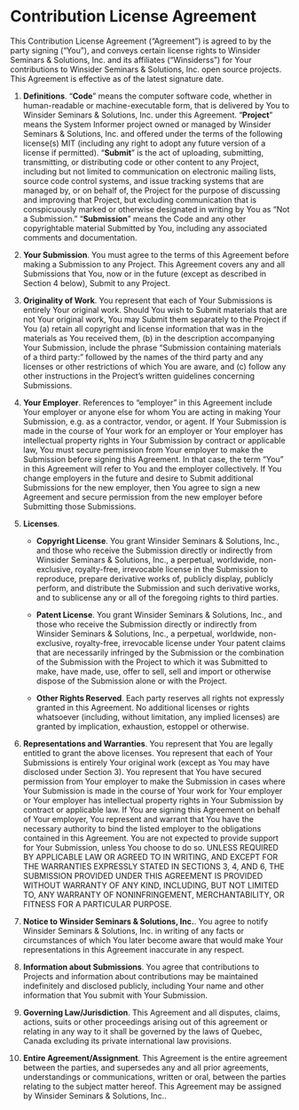 # Contribution License Agreement

This Contribution License Agreement (“Agreement”) is agreed to by the party signing (“You”), 
and conveys certain license rights to Winsider Seminars & Solutions, Inc. and its affiliates 
(“Winsiderss”) for Your contributions to Winsider Seminars & Solutions, Inc. open source projects. 
This Agreement is effective as of the latest signature date.

1. **Definitions**. “**Code**” means the computer software code, whether in human-readable or
machine-executable form, that is delivered by You to Winsider Seminars & Solutions, Inc. under 
this Agreement. “**Project**” means the System Informer project owned or managed by Winsider 
Seminars & Solutions, Inc. and offered under the terms of the following license(s) MIT (including 
any right to adopt any future version of a license if permitted). “**Submit**” is the act of 
uploading, submitting, transmitting, or distributing code or other content to any Project, 
including but not limited to communication on electronic mailing lists, source code control 
systems, and issue tracking systems that are managed by, or on behalf of, the Project for the 
purpose of discussing and improving that Project, but excluding communication that is conspicuously 
marked or otherwise designated in writing by You as “Not a Submission.” “**Submission**” means the 
Code and any other copyrightable material Submitted by You, including any associated comments and 
documentation.

2. **Your Submission**. You must agree to the terms of this Agreement before making a Submission
to any Project. This Agreement covers any and all Submissions that You, now or in the future
(except as described in Section 4 below), Submit to any Project.

3. **Originality of Work**. You represent that each of Your Submissions is entirely Your original 
work. Should You wish to Submit materials that are not Your original work, You may Submit them 
separately to the Project if You (a) retain all copyright and license information that was in the 
materials as You received them, (b) in the description accompanying Your Submission, include the 
phrase “Submission containing materials of a third party:” followed by the names of the third 
party and any licenses or other restrictions of which You are aware, and (c) follow any other 
instructions in the Project’s written guidelines concerning Submissions.

4. **Your Employer**. References to “employer” in this Agreement include Your employer or anyone 
else for whom You are acting in making Your Submission, e.g. as a contractor, vendor, or agent. 
If Your Submission is made in the course of Your work for an employer or Your employer has 
intellectual property rights in Your Submission by contract or applicable law, You must secure 
permission from Your employer to make the Submission before signing this Agreement. In that case, 
the term “You” in this Agreement will refer to You and the employer collectively. If You change 
employers in the future and desire to Submit additional Submissions for the new employer, then 
You agree to sign a new Agreement and secure permission from the new employer before Submitting 
those Submissions.

5. **Licenses**.

    - **Copyright License**. You grant Winsider Seminars & Solutions, Inc., and those who receive 
    the Submission directly or indirectly from Winsider Seminars & Solutions, Inc., a perpetual, 
    worldwide, non-exclusive, royalty-free, irrevocable license in the Submission to reproduce, 
    prepare derivative works of, publicly display, publicly perform, and distribute the Submission 
    and such derivative works, and to sublicense any or all of the foregoing rights to third parties.

    - **Patent License**. You grant Winsider Seminars & Solutions, Inc., and those who receive the 
    Submission directly or indirectly from Winsider Seminars & Solutions, Inc., a perpetual, 
    worldwide, non-exclusive, royalty-free, irrevocable license under Your patent claims that are 
    necessarily infringed by the Submission or the combination of the Submission with the Project 
    to which it was Submitted to make, have made, use, offer to sell, sell and import or otherwise 
    dispose of the Submission alone or with the Project.

    - **Other Rights Reserved**. Each party reserves all rights not expressly granted in this
    Agreement. No additional licenses or rights whatsoever (including, without limitation, any
    implied licenses) are granted by implication, exhaustion, estoppel or otherwise.
    
6. **Representations and Warranties**. You represent that You are legally entitled to grant the 
above licenses. You represent that each of Your Submissions is entirely Your original work (except
as You may have disclosed under Section 3). You represent that You have secured permission from 
Your employer to make the Submission in cases where Your Submission is made in the course of Your 
work for Your employer or Your employer has intellectual property rights in Your Submission by 
contract or applicable law. If You are signing this Agreement on behalf of Your employer, You 
represent and warrant that You have the necessary authority to bind the listed employer to the 
obligations contained in this Agreement.  You are not expected to provide support for Your 
Submission, unless You choose to do so. UNLESS REQUIRED BY APPLICABLE LAW OR AGREED TO IN WRITING, 
AND EXCEPT FOR THE WARRANTIES EXPRESSLY STATED IN SECTIONS 3, 4, AND 6, THE SUBMISSION PROVIDED 
UNDER THIS AGREEMENT IS PROVIDED WITHOUT WARRANTY OF ANY KIND, INCLUDING, BUT NOT LIMITED TO, ANY 
WARRANTY OF NONINFRINGEMENT, MERCHANTABILITY, OR FITNESS FOR A PARTICULAR PURPOSE.

7. **Notice to Winsider Seminars & Solutions, Inc.**. You agree to notify Winsider Seminars & 
Solutions, Inc. in writing of any facts or circumstances of which You later become aware that would 
make Your representations in this Agreement inaccurate in any respect.

8. **Information about Submissions**. You agree that contributions to Projects and information
about contributions may be maintained indefinitely and disclosed publicly, including Your name 
and other information that You submit with Your Submission.

9. **Governing Law/Jurisdiction**. This Agreement and all disputes, claims, actions, suits or 
other proceedings arising out of this agreement or relating in any way to it shall be governed by 
the laws of Quebec, Canada excluding its private international law provisions. 

10. **Entire Agreement/Assignment**. This Agreement is the entire agreement between the parties,
and supersedes any and all prior agreements, understandings or communications, written or oral, 
between the parties relating to the subject matter hereof. This Agreement may be assigned by 
Winsider Seminars & Solutions, Inc..